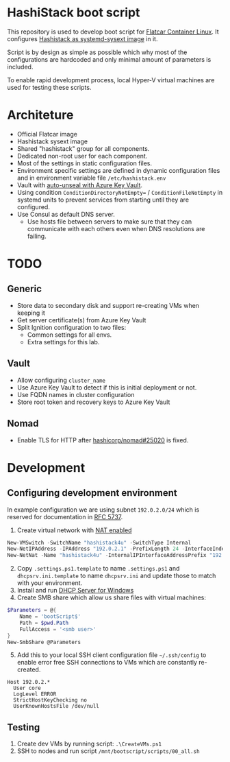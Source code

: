 # HashiStack boot script
This repository is used to develop boot script for [Flatcar Container Linux](https://www.flatcar.org). It configures [Hashistack as systemd-sysext image](https://github.com/hashistack4u/sysext) in it.

Script is by design as simple as possible which why most of the configurations are hardcoded and only minimal amount of parameters is included.

To enable rapid development process, local Hyper-V virtual machines are used for testing these scripts.

# Architeture
* Official Flatcar image
* Hashistack sysext image
* Shared "hashistack" group for all components.
* Dedicated non-root user for each component.
* Most of the settings in static configuration files.
* Environment specific settings are defined in dynamic configuration files and in environment variable file `/etc/hashistack.env`
* Vault with [auto-unseal with Azure Key Vault](https://developer.hashicorp.com/vault/docs/configuration/seal/azurekeyvault).
* Using condition `ConditionDirectoryNotEmpty=` / `ConditionFileNotEmpty` in systemd units to prevent services from starting until they are configured.
* Use Consul as default DNS server.
  * Use hosts file between servers to make sure that they can communicate with each others even when DNS resolutions are failing.

# TODO
## Generic
* Store data to secondary disk and support re-creating VMs when keeping it
* Get server certificate(s) from Azure Key Vault
* Split Ignition configuration to two files:
  * Common settings for all envs.
  * Extra settings for this lab.

## Vault
* Allow configuring `cluster_name`
* Use Azure Key Vault to detect if this is initial deployment or not.
* Use FQDN names in cluster configuration
* Store root token and recovery keys to Azure Key Vault

## Nomad
* Enable TLS for HTTP after [hashicorp/nomad#25020](https://github.com/hashicorp/nomad/issues/25020) is fixed.

# Development
## Configuring development environment
In example configuration we are using subnet `192.0.2.0/24` which is reserved for documentation in [RFC 5737](https://datatracker.ietf.org/doc/html/rfc5737).

1. Create virtual network with [NAT enabled](https://learn.microsoft.com/en-us/virtualization/hyper-v-on-windows/user-guide/setup-nat-network)
```powershell
New-VMSwitch -SwitchName "hashistack4u" -SwitchType Internal
New-NetIPAddress -IPAddress "192.0.2.1" -PrefixLength 24 -InterfaceIndex $((Get-NetAdapter -Name "vEthernet (hashistack4u)").ifIndex)
New-NetNat -Name "hashistack4u" -InternalIPInterfaceAddressPrefix "192.0.2.0/24"
```
2. Copy `.settings.ps1.template` to name `.settings.ps1` and `dhcpsrv.ini.template` to name `dhcpsrv.ini` and update those to match with your environment.
3. Install and run [DHCP Server for Windows](https://www.dhcpserver.de)
4. Create SMB share which allow us share files with virtual machines:
```powershell
$Parameters = @{
	Name = 'bootScript$'
	Path = $pwd.Path
	FullAccess = '<smb user>'
}
New-SmbShare @Parameters
```
5. Add this to your local SSH client configuration file `~/.ssh/config` to enable error free SSH connections to VMs which are constantly re-created.
```
Host 192.0.2.*
  User core
  LogLevel ERROR
  StrictHostKeyChecking no
  UserKnownHostsFile /dev/null
```

## Testing
1. Create dev VMs by running script: `.\CreateVMs.ps1`
2. SSH to nodes and run script `/mnt/bootscript/scripts/00_all.sh`
